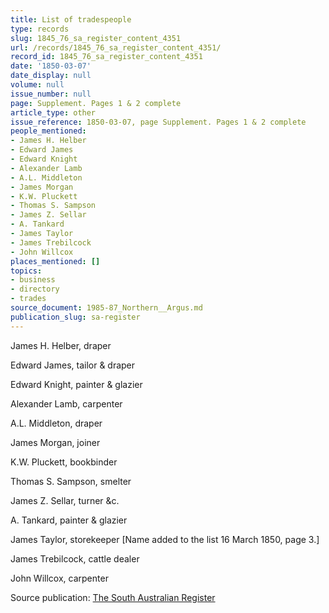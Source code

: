 ```yaml
---
title: List of tradespeople
type: records
slug: 1845_76_sa_register_content_4351
url: /records/1845_76_sa_register_content_4351/
record_id: 1845_76_sa_register_content_4351
date: '1850-03-07'
date_display: null
volume: null
issue_number: null
page: Supplement. Pages 1 & 2 complete
article_type: other
issue_reference: 1850-03-07, page Supplement. Pages 1 & 2 complete
people_mentioned:
- James H. Helber
- Edward James
- Edward Knight
- Alexander Lamb
- A.L. Middleton
- James Morgan
- K.W. Pluckett
- Thomas S. Sampson
- James Z. Sellar
- A. Tankard
- James Taylor
- James Trebilcock
- John Willcox
places_mentioned: []
topics:
- business
- directory
- trades
source_document: 1985-87_Northern__Argus.md
publication_slug: sa-register
---
```


James H. Helber, draper

Edward James, tailor & draper

Edward Knight, painter & glazier

Alexander Lamb, carpenter

A.L. Middleton, draper

James Morgan, joiner

K.W. Pluckett, bookbinder

Thomas S. Sampson, smelter

James Z. Sellar, turner &c.

A. Tankard, painter & glazier

James Taylor, storekeeper [Name added to the list 16 March 1850, page 3.]

James Trebilcock, cattle dealer

John Willcox, carpenter

Source publication: [The South Australian Register](/publications/sa-register/)
